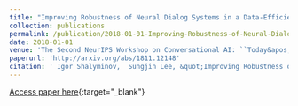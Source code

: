 ```yaml
---
title: "Improving Robustness of Neural Dialog Systems in a Data-Efficient Way with Turn Dropout"
collection: publications
permalink: /publication/2018-01-01-Improving-Robustness-of-Neural-Dialog-Systems-in-a-Data-Efficient-Way-with-Turn-Dropout
date: 2018-01-01
venue: 'The Second NeurIPS Workshop on Conversational AI: ``Today&apos;s Practice and Tomorrow&apos;s Potential&apos;&apos;'
paperurl: 'http://arxiv.org/abs/1811.12148'
citation: ' Igor Shalyminov,  Sungjin Lee, &quot;Improving Robustness of Neural Dialog Systems in a Data-Efficient Way with Turn Dropout.&quot; The Second NeurIPS Workshop on Conversational AI: ``Today&amp;apos;s Practice and Tomorrow&amp;apos;s Potential&amp;apos;&amp;apos;, 2018.'
---
```

[Access paper here](http://arxiv.org/abs/1811.12148){:target="_blank"}
